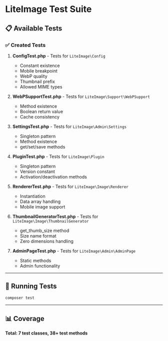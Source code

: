 # LiteImage Test Suite

## 📋 Available Tests

### ✅ Created Tests

1. **ConfigTest.php** - Tests for `LiteImage\Config`
   - Constant existence
   - Mobile breakpoint
   - WebP quality
   - Thumbnail prefix
   - Allowed MIME types

2. **WebPSupportTest.php** - Tests for `LiteImage\Support\WebPSupport`
   - Method existence
   - Boolean return value
   - Cache consistency

3. **SettingsTest.php** - Tests for `LiteImage\Admin\Settings`
   - Singleton pattern
   - Method existence
   - get/set/save methods

4. **PluginTest.php** - Tests for `LiteImage\Plugin`
   - Singleton pattern
   - Version constant
   - Activation/deactivation methods

5. **RendererTest.php** - Tests for `LiteImage\Image\Renderer`
   - Instantiation
   - Data array handling
   - Mobile image support

6. **ThumbnailGeneratorTest.php** - Tests for `LiteImage\Image\ThumbnailGenerator`
   - get_thumb_size method
   - Size name format
   - Zero dimensions handling

7. **AdminPageTest.php** - Tests for `LiteImage\Admin\AdminPage`
   - Static methods
   - Admin functionality

---

## 🚀 Running Tests

```bash
composer test
```

---

## 📊 Coverage

**Total: 7 test classes, 38+ test methods**

